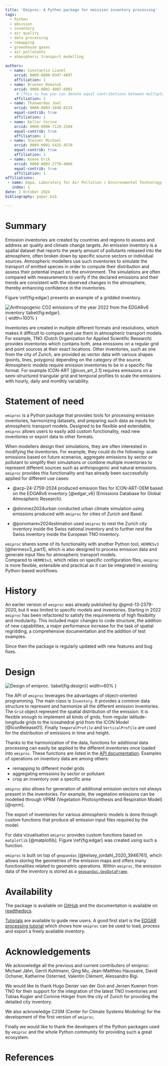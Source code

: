 ```yaml
---
title: 'Emiproc: A Python package for emission inventory processing'
tags:
  - Python
  - emission
  - inventory
  - air quality
  - data processing
  - remapping
  - greenhouse gases
  - air pollutants
  - atmospheric transport modelling
  
authors:
  - name: Constantin Lionel
    orcid: 0009-0009-0347-4897
    affiliation: 1 
  - name: Brunner Dominik
    orcid: 0000-0002-4007-6902
     # (This is how you can denote equal contributions between multiple authors)
    affiliation: 1
  - name: Thanwerdas Joel
    orcid: 0000-0003-1040-831X
    equal-contrib: true
    affiliation: 1
  - name: Keller Corina
    orcid: 0009-0000-7128-2584
    equal-contrib: true
    affiliation: 1
  - name: Steiner Michael
    orcid: 0009-0001-5425-4570
    equal-contrib: true
    affiliation: 1
  - name: Koene Erik
    orcid: 0000-0002-2778-4066
    equal-contrib: true
    affiliation: 1
affiliations:
 - name: Empa, Laboratory for Air Pollution / Environmental Technology, Switzerland
   index: 1
date: 2 October 2024
bibliography: paper.bib

---
```


# Summary

Emission inventories are created by countries and regions to assess and address air quality and climate change targets.
An emission inventory is a spatial dataset that reports the yearly amount of pollutants released into the atmosphere, often broken down by specific source sectors or individual sources.
Atmospheric modellers use such inventories to simulate the transport of emitted species in order to compute their distribution and assess their potential impact on the environment.
The simulations are often compared with measurements to verify if the declared emissions and their trends are consistent with the observed changes in the atmosphere, thereby enhancing confidence in the inventories.

Figure \ref{fig:edgar} presents an example of a gridded inventory.


![Anthropogenic CO2 emissions of the year 2022 from the EDGARv6 inventory \label{fig:edgar}.](raster_total_CO2.png){ width=100% }

Inventories are created in multiple different formats and resolutions, which makes it difficult to compare and use them in atmospheric transport models.
For example, TNO (Dutch Organization for Applied Scientific Research) provides inventories which contains both, area emissions on a regular grid and point
sources at their exact locations.
Other inventories, such as one from the city of Zurich, are provided as 
vector data with various shapes (points, lines, polygons) depending on the category of the source.
Atmospheric models require emission inventories to be in a specific file format.
For example ICON-ART [@icon_art_2.1] requires emissions on a semi-structured triangular grid
and temporal profiles to scale the emissions with hourly, daily and monthly variability.

# Statement of need

`emiproc` is a Python package that provides tools for processing emission inventories, harmonizing datasets, and preparing such data as inputs for atmospheric transport models.
Designed to be flexible and extendable, `emiproc` allows users to easily add custom functionality, read new inventories or export data to other formats.


When modellers design their simulations, they are often interested in modifying the inventories.
For example, they could do the following: scale emissions based on future scenarios, aggregate emissions by sector or pollutant to simplify their simulations or combine multiple inventories to represent different sources such as anthropogenic and natural emissions.
`emiproc` provides this functionality and has already been successfully applied for different use cases:

* @acp-24-2759-2024 produced emission files for ICON-ART-OEM based on the EDGARv6
inventory [@edgar_v6] (Emissions Database for Global Atmospheric Research).

* @donmez2024urban conducted urban climate simulation using emissions produced 
with `emiproc` for cities of Zurich and Basel.

* @ponomarev2024estimation used `emiproc` to nest the Zurich city inventory
inside the Swiss national inventory and to further nest the Swiss inventory
inside the European TNO inventory.

`emiproc` shares some of its functionality with another Python tool, `HERMESv3` [@hermesv3_part1], which is also designed to process emission data and generate input files for atmospheric transport models.  
Compared to `HERMESv3`, which relies on specific configuration files, `emiproc` is more flexible, extensible and practical as it can be integrated in existing Python-based workflows.


# History

An earlier version of `emiproc` was already published by @gmd-13-2379-2020, but it was limited to specific models and inventories. 
Starting in 2022 `emiproc` has been refactored to satisfy the requirements of high flexibility and modularity.
This included major changes to code structure, the addition of new capabilities, a major performance increase for the task of spatial regridding, a comprehensive documentation and the addition of test examples.

Since then the package is regularly updated with new features and bug fixes.


# Design 


![Design of emiproc. \label{fig:design}](pipeline.drawio.png){ width=60% }




The API of `emiproc` leverages the advantages of object-oriented programming. 
The main class is `Inventory`. It provides a common data structure
to represent and harmonize all the different emission inventories.
The `Grid` object represent the spatial distribution of the emission.
It is flexible enough to implement all kinds of grids, from regular latitude-longitude grids
to the icosahedral grid from the ICON Model [@IconRelease01].
Finally `TemporalProfile` and `VerticalProfile` are used for the distribution of emissions 
in time and height.

Thanks to the harmonization of the data, functions for additional data processing
can easily be applied to the different inventories once loaded into `emiproc`. 
These functions are listed in the [API documentation](https://emiproc.readthedocs.io/en/master/api/index.html). 
Examples of operations on inventory data are among others:

* remapping to different model grids
* aggregating emissions by sector or pollutant
* crop an inventory over a specific area


`emiproc` also allows for generation of additional emission sectors not always present in the inventories.
For example, the vegetation emissions can be modelled through VPRM (Vegetation Photosynthesis and Respiration Model) [@vprm].

The export of inventories for various
atmospheric models is done through custom functions that produce all emission input files required by the
model. 

For data vizualisation `emiproc` provides custom functions based on `matplotlib` [@matplotlib].
Figure \ref{fig:edgar} was created using such a function.

`emiproc` is built on top of `geopandas` [@kelsey_jordahl_2020_3946761], 
which allows storing the geometries of the emission maps and offers many functionalities
related to geometric operations.
Within `emiproc`, the emission data of the inventory is stored as a
[`geopandas.GeoDataFrame`](https://geopandas.org/en/stable/docs/reference/geodataframe.html).



# Availability

The package is available on [GitHub](https://github.com/C2SM-RCM/emiproc)
and the documentation is available on [readthedocs](https://emiproc.readthedocs.io/).

[Tutorials](https://emiproc.readthedocs.io/en/master/tutos/tutorials.html)
are available to guide new users. 
A good first start is the
[EDGAR processing tutorial](https://emiproc.readthedocs.io/en/master/tutos/edgar_processing.html)
which shows how `emiproc` can be used to load, process and export a freely available inventory.

# Acknowledgements

We acknowledge all the previous and current contributers of emiproc:
Michael Jähn, Gerrit Kuhlmann, Qing Mu, Jean-Matthieu Haussaire, David Ochsner, Katherine Osterried, Valentin Clément, Alessandro Bigi.

We would like to thank Hugo Denier van der Gon and Jeroen Kuenen from TNO for their support for the integration of the latest TNO inventories and Tobias Kugler and Corinne Hörger from the city of Zurich for providing the detailed city inventory. 

We also acknowledge C2SM (Center for Climate Systems Modeling) for the development of the first version of `emiproc`.

Finally we would like to thank the developers of the Python packages used by `emiproc` and the whole Python community for providing such a great ecosystem.

# References
